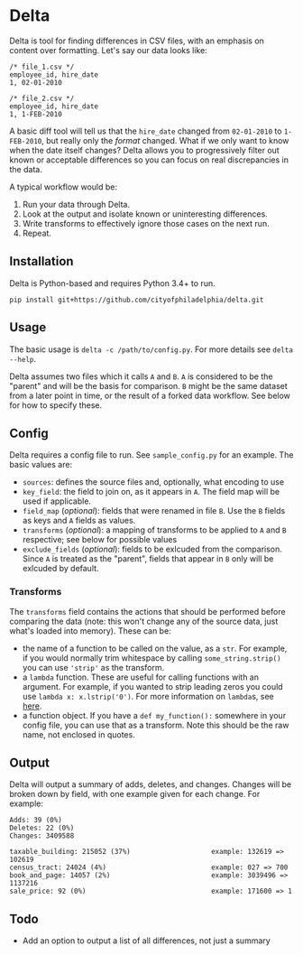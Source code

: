 # Delta

Delta is tool for finding differences in CSV files, with an emphasis on content over formatting. Let's say our data looks like:

    /* file_1.csv */
    employee_id, hire_date
    1, 02-01-2010
    
    /* file_2.csv */
    employee_id, hire_date
    1, 1-FEB-2010
    
A basic diff tool will tell us that the `hire_date` changed from `02-01-2010` to `1-FEB-2010`, but really only the _format_ changed. What if we only want to know when the date itself changes? Delta allows you to progressively filter out known or acceptable differences so you can focus on real discrepancies in the data.

A typical workflow would be:
 1. Run your data through Delta.
 2. Look at the output and isolate known or uninteresting differences.
 3. Write transforms to effectively ignore those cases on the next run.
 4. Repeat.

## Installation

Delta is Python-based and requires Python 3.4+ to run.

    pip install git+https://github.com/cityofphiladelphia/delta.git

## Usage

The basic usage is `delta -c /path/to/config.py`. For more details see `delta --help`.

Delta assumes two files which it calls `A` and `B`. `A` is considered to be the "parent" and will be the basis for comparison. `B` might be the same dataset from a later point in time, or the result of a forked data workflow. See below for how to specify these.

## Config

Delta requires a config file to run. See `sample_config.py` for an example. The basic values are:

* `sources`: defines the source files and, optionally, what encoding to use
* `key_field`: the field to join on, as it appears in `A`. The field map will be used if applicable.
* `field_map` (_optional_): fields that were renamed in file `B`. Use the `B` fields as keys and `A` fields as values.
* `transforms` (_optional_): a mapping of transforms to be applied to `A` and `B` respective; see below for possible values
* `exclude_fields` (_optional_): fields to be exlcuded from the comparison. Since `A` is treated as the "parent", fields that appear in `B` only will be exlcuded by default.

### Transforms

The `transforms` field contains the actions that should be performed before comparing the data (note: this won't change any of the source data, just what's loaded into memory). These can be:
* the name of a function to be called on the value, as a `str`. For example, if you would normally trim whitespace by calling `some_string.strip()` you can use `'strip'` as the transform.
* a `lambda` function. These are useful for calling functions with an argument. For example, if you wanted to strip leading zeros you could use `lambda x: x.lstrip('0')`. For more information on `lambda`s, see [here](http://www.secnetix.de/olli/Python/lambda_functions.hawk).
* a function object. If you have a `def my_function():` somewhere in your config file, you can use that as a transform. Note this should be the raw name, not enclosed in quotes.

## Output

Delta will output a summary of adds, deletes, and changes. Changes will be broken down by field, with one example given for each change. For example:

    Adds: 39 (0%)
    Deletes: 22 (0%)
    Changes: 3409588
    
    taxable_building: 215052 (37%)                    example: 132619 => 102619
    census_tract: 24024 (4%)                          example: 027 => 700
    book_and_page: 14057 (2%)                         example: 3039496 => 1137216
    sale_price: 92 (0%)                               example: 171600 => 1

## Todo

* Add an option to output a list of all differences, not just a summary
